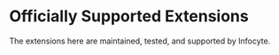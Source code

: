 # Officially Supported Extensions
The extensions here are maintained, tested, and supported by Infocyte.
